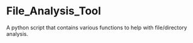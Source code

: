 # File_Analysis_Tool
A python script that contains various functions to help with file/directory analysis.
